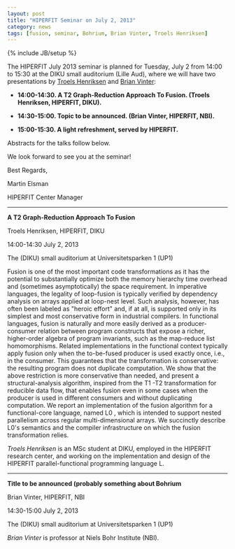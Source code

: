 ```yaml
---
layout: post
title: "HIPERFIT Seminar on July 2, 2013"
category: news
tags: [fusion, seminar, Bohrium, Brian Vinter, Troels Henriksen]
---
```

{% include JB/setup %}

The HIPERFIT July 2013 seminar is planned for Tuesday, July 2 from
14:00 to 15:30 at the DIKU small auditorium (Lille Aud), where we will
have two presentations by [Troels Henriksen](/people.html) and [Brian Vinter](/people.html):

- __14:00-14:30. A T2 Graph-Reduction Approach To Fusion. (Troels Henriksen, HIPERFIT, DIKU).__

- __14:30-15:00. Topic to be announced. (Brian Vinter, HIPERFIT, NBI).__

- __15:00-15:30. A light refreshment, served by HIPERFIT.__

Abstracts for the talks follow below.

We look forward to see you at the seminar!

Best Regards,

Martin Elsman

HIPERFIT Center Manager

---

__A T2 Graph-Reduction Approach To Fusion__

Troels Henriksen, HIPERFIT, DIKU

14:00-14:30 July 2, 2013

The (DIKU) small auditorium at Universitetsparken 1 (UP1)

Fusion is one of the most important code transformations as it has the
potential to substantially optimize both the memory hierarchy time
overhead and (sometimes asymptotically) the space requirement. In
imperative languages, the legality of loop-fusion is typically
verified by dependency analysis on arrays applied at loop-nest
level. Such analysis, however, has often been labeled as "heroic
effort" and, if at all, is supported only in its simplest and most
conservative form in industrial compilers.  In functional languages,
fusion is naturally and more easily derived as a producer-consumer
relation between program constructs that expose a richer, higher-order
algebra of program invariants, such as the map-reduce list
homomorphisms.  Related implementations in the functional context
typically apply fusion only when the to-be-fused producer is used
exactly once, i.e., in the consumer. This guarantees that the
transformation is conservative: the resulting program does not
duplicate computation.  We show that the above restriction is more
conservative than needed, and present a structural-analysis algorithm,
inspired from the T1 -T2 transformation for reducible data flow, that
enables fusion even in some cases when the producer is used in
different consumers and without duplicating computation.  We report an
implementation of the fusion algorithm for a functional-core language,
named L0 , which is intended to support nested parallelism across
regular multi-dimensional arrays. We succinctly describe L0's
semantics and the compiler infrastructure on which the fusion
transformation relies.

*Troels Henriksen* is an MSc student at DIKU, employed in the HIPERFIT
 research center, and working on the implementation and design of the
 HIPERFIT parallel-functional programming language L.

---

__Title to be announced (probably something about Bohrium__

Brian Vinter, HIPERFIT, NBI

14:30-15:00 July 2, 2013

The (DIKU) small auditorium at Universitetsparken 1 (UP1)

*Brian Vinter* is professor at Niels Bohr Institute (NBI).